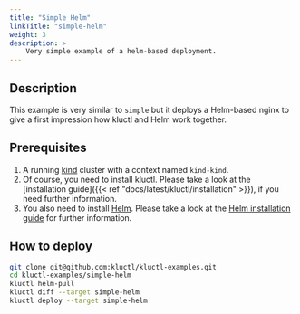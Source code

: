 ```yaml
---
title: "Simple Helm"
linkTitle: "simple-helm"
weight: 3
description: >
    Very simple example of a helm-based deployment.
---
```

## Description
This example is very similar to `simple` but it deploys a Helm-based nginx to
give a first impression how kluctl and Helm work together.

## Prerequisites
1) A running [kind](https://kind.sigs.k8s.io/) cluster with a context named `kind-kind`.
2) Of course, you need to install kluctl. Please take a look at the
   [installation guide]({{< ref "docs/latest/kluctl/installation" >}}), if you need further information.
3) You also need to install [Helm](https://helm.sh/). Please take a look at the 
[Helm installation guide](https://helm.sh/docs/intro/install/) for further information. 

## How to deploy
```bash
git clone git@github.com:kluctl/kluctl-examples.git
cd kluctl-examples/simple-helm
kluctl helm-pull
kluctl diff --target simple-helm
kluctl deploy --target simple-helm
```